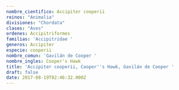 ```yaml
---
nombre_cientifico: Accipiter cooperii
reinos: "Animalia"
divisiones: "Chordata"
clases: "Aves"
ordenes: Accipitriformes
familias: 'Accipitridae '
generos: Accipiter
especie: cooperii
nombre_comun: 'Gavilán de Cooper '
nombre_ingles: Cooper's Hawk
title: 'Accipiter cooperii, Cooper''s Hawk, Gavilán de Cooper '
draft: false
date: 2017-08-19T02:46:32.000Z
---
```


